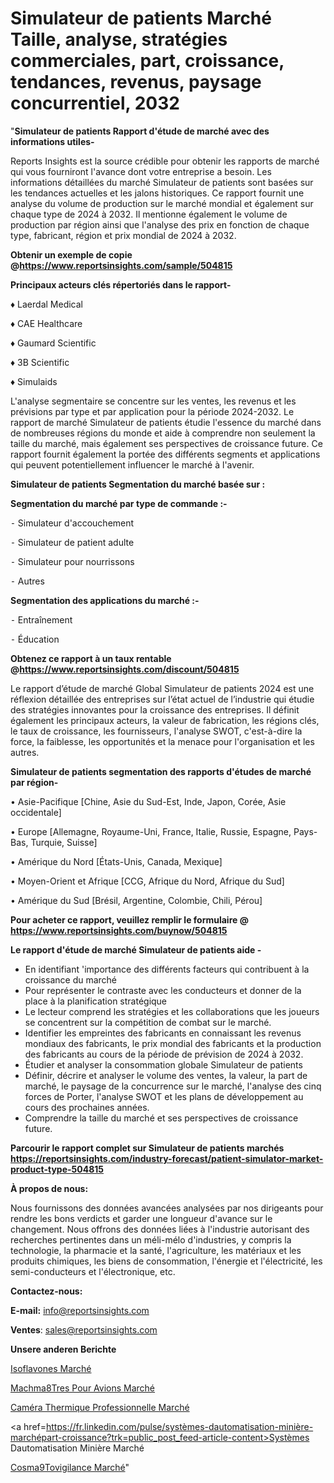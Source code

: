 # Simulateur de patients Marché Taille, analyse, stratégies commerciales, part, croissance, tendances, revenus, paysage concurrentiel, 2032

"<strong>Simulateur de patients Rapport d'étude de marché avec des informations utiles-</strong>

Reports Insights est la source crédible pour obtenir les rapports de marché qui vous fourniront l'avance dont votre entreprise a besoin. Les informations détaillées du marché Simulateur de patients sont basées sur les tendances actuelles et les jalons historiques. Ce rapport fournit une analyse du volume de production sur le marché mondial et également sur chaque type de 2024 à 2032. Il mentionne également le volume de production par région ainsi que l'analyse des prix en fonction de chaque type, fabricant, région et prix mondial de 2024 à 2032.

<strong><b>Obtenir un exemple de copie @</b></strong><a href=https://www.reportsinsights.com/sample/504815><strong><b>https://www.reportsinsights.com/sample/504815</b></strong></a>

<b>Principaux acteurs clés répertoriés dans le rapport-</b>

<b> </b>♦ Laerdal Medical

♦ CAE Healthcare

♦ Gaumard Scientific

♦ 3B Scientific

♦ Simulaids

L'analyse segmentaire se concentre sur les ventes, les revenus et les prévisions par type et par application pour la période 2024-2032. Le rapport de marché Simulateur de patients étudie l'essence du marché dans de nombreuses régions du monde et aide à comprendre non seulement la taille du marché, mais également ses perspectives de croissance future. Ce rapport fournit également la portée des différents segments et applications qui peuvent potentiellement influencer le marché à l'avenir.

<strong>Simulateur de patients Segmentation du marché basée sur :</strong>

<strong>Segmentation du marché par type de commande :-</strong>

⁃ Simulateur d'accouchement

⁃ Simulateur de patient adulte

⁃ Simulateur pour nourrissons

⁃ Autres

<strong>Segmentation des applications du marché :-</strong>

⁃ Entraînement

⁃ Éducation

<strong><b>Obtenez ce rapport à un taux rentable @</b></strong><a href=https://www.reportsinsights.com/discount/504815><strong><b>https://www.reportsinsights.com/discount/504815</b></strong></a>

Le rapport d’étude de marché Global Simulateur de patients 2024 est une réflexion détaillée des entreprises sur l’état actuel de l’industrie qui étudie des stratégies innovantes pour la croissance des entreprises. Il définit également les principaux acteurs, la valeur de fabrication, les régions clés, le taux de croissance, les fournisseurs, l'analyse SWOT, c'est-à-dire la force, la faiblesse, les opportunités et la menace pour l'organisation et les autres.

<strong>Simulateur de patients segmentation des rapports d'études de marché par région-</strong>

• Asie-Pacifique [Chine, Asie du Sud-Est, Inde, Japon, Corée, Asie occidentale]

• Europe [Allemagne, Royaume-Uni, France, Italie, Russie, Espagne, Pays-Bas, Turquie, Suisse]

• Amérique du Nord [États-Unis, Canada, Mexique]

• Moyen-Orient et Afrique [CCG, Afrique du Nord, Afrique du Sud]

• Amérique du Sud [Brésil, Argentine, Colombie, Chili, Pérou]

<strong>Pour acheter ce rapport, veuillez remplir le formulaire @   <a href=https://www.reportsinsights.com/buynow/504815>https://www.reportsinsights.com/buynow/504815</a></strong>

<strong>Le rapport d'étude de marché Simulateur de patients aide -</strong>
<ul>
  <li>En identifiant 'importance des différents facteurs qui contribuent à la croissance du marché</li>
  <li>Pour représenter le contraste avec les conducteurs et donner de la place à la planification stratégique</li>
  <li>Le lecteur comprend les stratégies et les collaborations que les joueurs se concentrent sur la compétition de combat sur le marché.</li>
  <li>Identifier les empreintes des fabricants en connaissant les revenus mondiaux des fabricants, le prix mondial des fabricants et la production des fabricants au cours de la période de prévision de 2024 à 2032.</li>
  <li>Étudier et analyser la consommation globale Simulateur de patients</li>
  <li>Définir, décrire et analyser le volume des ventes, la valeur, la part de marché, le paysage de la concurrence sur le marché, l'analyse des cinq forces de Porter, l'analyse SWOT et les plans de développement au cours des prochaines années.</li>
  <li>Comprendre la taille du marché et ses perspectives de croissance future.</li>
</ul>

<strong>Parcourir le rapport complet sur Simulateur de patients marchés <a href=https://reportsinsights.com/industry-forecast/patient-simulator-market-product-type-504815>https://reportsinsights.com/industry-forecast/patient-simulator-market-product-type-504815</a></strong>

<strong>À propos de nous:</strong>

Nous fournissons des données avancées analysées par nos dirigeants pour rendre les bons verdicts et garder une longueur d'avance sur le changement. Nous offrons des données liées à l'industrie autorisant des recherches pertinentes dans un méli-mélo d'industries, y compris la technologie, la pharmacie et la santé, l'agriculture, les matériaux et les produits chimiques, les biens de consommation, l'énergie et l'électricité, les semi-conducteurs et l'électronique, etc.

<strong>Contactez-nous:</strong>

<strong>E-mail:</strong> <a href=mailto:info@reportsinsights.com>info@reportsinsights.com</a>

<strong>Ventes</strong>: <a href=mailto:sales@reportsinsights.com>sales@reportsinsights.com</a>

<strong>Unsere anderen Berichte</strong>

<a href=https://www.linkedin.com/pulse/isoflavones-march%C3%A9-part-dynamique-opportunit%C3%A9s-qxhkf/>Isoflavones Marché</a>

<a href=https://www.linkedin.com/pulse/machm%C3%A8tres-pour-avions-march%C3%A9-2024-part-croissance-0a3kc/>Machma8Tres Pour Avions Marché</a>

<a href=https://www.linkedin.com/pulse/caméra-thermique-professionnelle-marché-jo3hc/>Caméra Thermique Professionnelle Marché</a>

<a href=https://fr.linkedin.com/pulse/systèmes-dautomatisation-minière-marchépart-croissance?trk=public_post_feed-article-content>Systèmes Dautomatisation Minière Marché</a>

<a href=https://www.linkedin.com/pulse/cosm%C3%A9tovigilance-march%C3%A9domaines-de-croissance-eem8f/>Cosma9Tovigilance Marché</a>"
